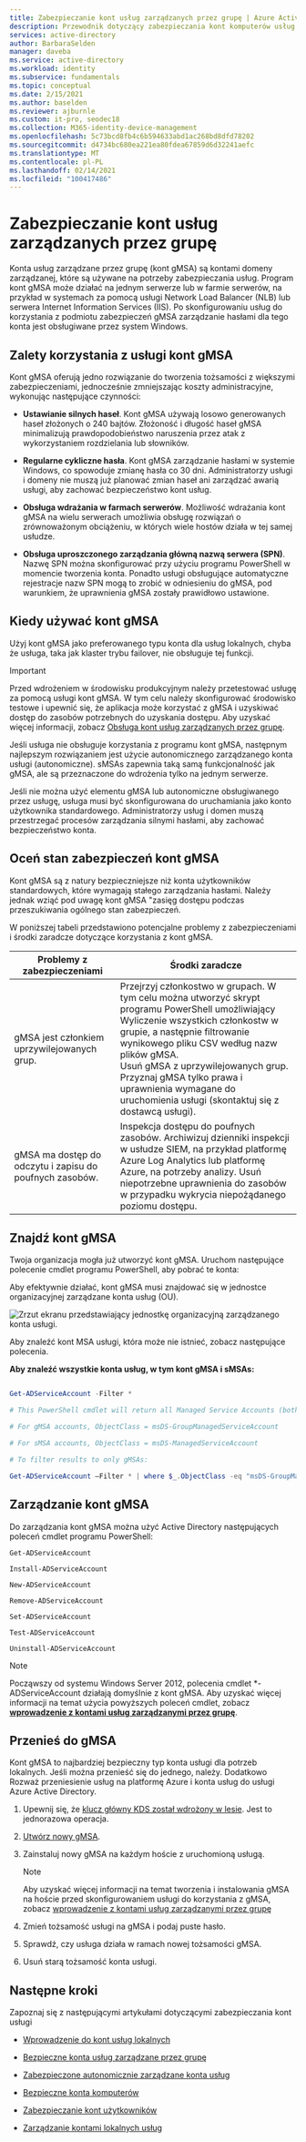 ```yaml
---
title: Zabezpieczanie kont usług zarządzanych przez grupę | Azure Active Directory
description: Przewodnik dotyczący zabezpieczania kont komputerów usług zarządzanych przez grupę.
services: active-directory
author: BarbaraSelden
manager: daveba
ms.service: active-directory
ms.workload: identity
ms.subservice: fundamentals
ms.topic: conceptual
ms.date: 2/15/2021
ms.author: baselden
ms.reviewer: ajburnle
ms.custom: it-pro, seodec18
ms.collection: M365-identity-device-management
ms.openlocfilehash: 5c73bcd8fb4c6b594633abd1ac268bd8dfd78202
ms.sourcegitcommit: d4734bc680ea221ea80fdea67859d6d32241aefc
ms.translationtype: MT
ms.contentlocale: pl-PL
ms.lasthandoff: 02/14/2021
ms.locfileid: "100417486"
---
```

# <a name="securing-group-managed-service-accounts"></a>Zabezpieczanie kont usług zarządzanych przez grupę

Konta usług zarządzane przez grupę (kont gMSA) są kontami domeny zarządzanej, które są używane na potrzeby zabezpieczania usług. Program kont gMSA może działać na jednym serwerze lub w farmie serwerów, na przykład w systemach za pomocą usługi Network Load Balancer (NLB) lub serwera Internet Information Services (IIS). Po skonfigurowaniu usług do korzystania z podmiotu zabezpieczeń gMSA zarządzanie hasłami dla tego konta jest obsługiwane przez system Windows.

## <a name="benefits-of-using-gmsas"></a>Zalety korzystania z usługi kont gMSA

Kont gMSA oferują jedno rozwiązanie do tworzenia tożsamości z większymi zabezpieczeniami, jednocześnie zmniejszając koszty administracyjne, wykonując następujące czynności:

* **Ustawianie silnych haseł**. Kont gMSA używają losowo generowanych haseł złożonych o 240 bajtów. Złożoność i długość haseł gMSA minimalizują prawdopodobieństwo naruszenia przez atak z wykorzystaniem rozdzielania lub słowników.

* **Regularne cykliczne hasła**. Kont gMSA zarządzanie hasłami w systemie Windows, co spowoduje zmianę hasła co 30 dni. Administratorzy usługi i domeny nie muszą już planować zmian haseł ani zarządzać awarią usługi, aby zachować bezpieczeństwo kont usług. 

* **Obsługa wdrażania w farmach serwerów**. Możliwość wdrażania kont gMSA na wielu serwerach umożliwia obsługę rozwiązań o zrównoważonym obciążeniu, w których wiele hostów działa w tej samej usłudze. 

* **Obsługa uproszczonego zarządzania główną nazwą serwera (SPN)**. Nazwę SPN można skonfigurować przy użyciu programu PowerShell w momencie tworzenia konta. Ponadto usługi obsługujące automatyczne rejestracje nazw SPN mogą to zrobić w odniesieniu do gMSA, pod warunkiem, że uprawnienia gMSA zostały prawidłowo ustawione. 

## <a name="when-to-use-gmsas"></a>Kiedy używać kont gMSA

Użyj kont gMSA jako preferowanego typu konta dla usług lokalnych, chyba że usługa, taka jak klaster trybu failover, nie obsługuje tej funkcji.

> [!IMPORTANT]
> Przed wdrożeniem w środowisku produkcyjnym należy przetestować usługę za pomocą usługi kont gMSA. W tym celu należy skonfigurować środowisko testowe i upewnić się, że aplikacja może korzystać z gMSA i uzyskiwać dostęp do zasobów potrzebnych do uzyskania dostępu. Aby uzyskać więcej informacji, zobacz [Obsługa kont usług zarządzanych przez grupę](https://docs.microsoft.com/system-center/scom/support-group-managed-service-accounts?view=sc-om-2019).


Jeśli usługa nie obsługuje korzystania z programu kont gMSA, następnym najlepszym rozwiązaniem jest użycie autonomicznego zarządzanego konta usługi (autonomiczne). sMSAs zapewnia taką samą funkcjonalność jak gMSA, ale są przeznaczone do wdrożenia tylko na jednym serwerze.

Jeśli nie można użyć elementu gMSA lub autonomiczne obsługiwanego przez usługę, usługa musi być skonfigurowana do uruchamiania jako konto użytkownika standardowego. Administratorzy usług i domen muszą przestrzegać procesów zarządzania silnymi hasłami, aby zachować bezpieczeństwo konta.

## <a name="assess-the-security-posture-of-gmsas"></a>Oceń stan zabezpieczeń kont gMSA

Kont gMSA są z natury bezpieczniejsze niż konta użytkowników standardowych, które wymagają stałego zarządzania hasłami. Należy jednak wziąć pod uwagę kont gMSA "zasięg dostępu podczas przeszukiwania ogólnego stan zabezpieczeń.

W poniższej tabeli przedstawiono potencjalne problemy z zabezpieczeniami i środki zaradcze dotyczące korzystania z kont gMSA.

| Problemy z zabezpieczeniami| Środki zaradcze |
| - | - |
| gMSA jest członkiem uprzywilejowanych grup. | Przejrzyj członkostwo w grupach. W tym celu można utworzyć skrypt programu PowerShell umożliwiający Wyliczenie wszystkich członkostw w grupie, a następnie filtrowanie wynikowego pliku CSV według nazw plików gMSA. <br>Usuń gMSA z uprzywilejowanych grup.<br> Przyznaj gMSA tylko prawa i uprawnienia wymagane do uruchomienia usługi (skontaktuj się z dostawcą usługi). 
| gMSA ma dostęp do odczytu i zapisu do poufnych zasobów. | Inspekcja dostępu do poufnych zasobów. Archiwizuj dzienniki inspekcji w usłudze SIEM, na przykład platformę Azure Log Analytics lub platformę Azure, na potrzeby analizy. Usuń niepotrzebne uprawnienia do zasobów w przypadku wykrycia niepożądanego poziomu dostępu. |


## <a name="find-gmsas"></a>Znajdź kont gMSA

Twoja organizacja mogła już utworzyć kont gMSA. Uruchom następujące polecenie cmdlet programu PowerShell, aby pobrać te konta:

Aby efektywnie działać, kont gMSA musi znajdować się w jednostce organizacyjnej zarządzane konta usług (OU).

  
![Zrzut ekranu przedstawiający jednostkę organizacyjną zarządzanego konta usługi.](./media/securing-service-accounts/secure-gmsa-image-1.png)

Aby znaleźć kont MSA usługi, która może nie istnieć, zobacz następujące polecenia.

**Aby znaleźć wszystkie konta usług, w tym kont gMSA i sMSAs:**


```powershell

Get-ADServiceAccount -Filter *

# This PowerShell cmdlet will return all Managed Service Accounts (both gMSAs and sMSAs). An administrator can differentiate between the two by examining the ObjectClass attribute on returned accounts.

# For gMSA accounts, ObjectClass = msDS-GroupManagedServiceAccount

# For sMSA accounts, ObjectClass = msDS-ManagedServiceAccount

# To filter results to only gMSAs:

Get-ADServiceAccount –Filter * | where $_.ObjectClass -eq "msDS-GroupManagedServiceAccount”}
```

## <a name="manage-gmsas"></a>Zarządzanie kont gMSA

Do zarządzania kont gMSA można użyć Active Directory następujących poleceń cmdlet programu PowerShell:

`Get-ADServiceAccount`

`Install-ADServiceAccount`

`New-ADServiceAccount`

`Remove-ADServiceAccount`

`Set-ADServiceAccount`

`Test-ADServiceAccount`

`Uninstall-ADServiceAccount`

> [!NOTE]
> Począwszy od systemu Windows Server 2012, polecenia cmdlet *-ADServiceAccount działają domyślnie z kont gMSA. Aby uzyskać więcej informacji na temat użycia powyższych poleceń cmdlet, zobacz [**wprowadzenie z kontami usług zarządzanymi przez grupę**](https://docs.microsoft.com/windows-server/security/group-managed-service-accounts/getting-started-with-group-managed-service-accounts).

## <a name="move-to-a-gmsa"></a>Przenieś do gMSA
Kont gMSA to najbardziej bezpieczny typ konta usługi dla potrzeb lokalnych. Jeśli można przenieść się do jednego, należy. Dodatkowo Rozważ przeniesienie usług na platformę Azure i konta usług do usługi Azure Active Directory.

1.  Upewnij się, że [klucz główny KDS został wdrożony w lesie](https://docs.microsoft.com/windows-server/security/group-managed-service-accounts/create-the-key-distribution-services-kds-root-key). Jest to jednorazowa operacja.

2. [Utwórz nowy gMSA](https://docs.microsoft.com/windows-server/security/group-managed-service-accounts/getting-started-with-group-managed-service-accounts).

3. Zainstaluj nowy gMSA na każdym hoście z uruchomioną usługą.
   > [!NOTE] 
   > Aby uzyskać więcej informacji na temat tworzenia i instalowania gMSA na hoście przed skonfigurowaniem usługi do korzystania z gMSA, zobacz [wprowadzenie z kontami usług zarządzanymi przez grupę](https://docs.microsoft.com/previous-versions/windows/it-pro/windows-server-2012-R2-and-2012/jj128431(v=ws.11))

 
4. Zmień tożsamość usługi na gMSA i podaj puste hasło.

5. Sprawdź, czy usługa działa w ramach nowej tożsamości gMSA.

6. Usuń starą tożsamość konta usługi.

 

## <a name="next-steps"></a>Następne kroki
Zapoznaj się z następującymi artykułami dotyczącymi zabezpieczania kont usługi

* [Wprowadzenie do kont usług lokalnych](service-accounts-on-premises.md)

* [Bezpieczne konta usług zarządzane przez grupę](service-accounts-group-managed.md)

* [Zabezpieczone autonomicznie zarządzane konta usług](service-accounts-standalone-managed.md)

* [Bezpieczne konta komputerów](service-accounts-computer.md)

* [Zabezpieczanie kont użytkowników](service-accounts-user-on-premises.md)

* [Zarządzanie kontami lokalnych usług](service-accounts-govern-on-premises.md)
